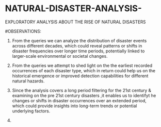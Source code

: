 # NATURAL-DISASTER-ANALYSIS-
EXPLORATORY ANALYSIS ABOUT THE RISE OF NATURAL DISASTERS 

#OBSERVATIONS:

1. From the queries we can analyze the distribution of disaster events across different decades, which could reveal patterns or shifts in disaster frequencies over longer time periods, potentially linked to larger-scale environmental or societal changes.

2. From the queries we attempt to shed light on the the earliest recorded occurrences of each disaster type, which in return could help us  on the historical emergence or improved detection capabilities for different natural hazards.

3. Since the analysis covers a long period filtering for the 21st century & examining on the pre 21st century disasters ,it enables us to identifyt he changes or shifts in disaster occurrences over an extended period, which could provide insights into long-term trends or potential underlying factors.

4. 






